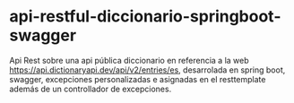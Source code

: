 # api-restful-diccionario-springboot-swagger

Api Rest sobre una api pública diccionario en referencia a la web https://api.dictionaryapi.dev/api/v2/entries/es, desarrolada en spring boot, swagger, excepciones personalizadas e asignadas en el resttemplate además de un controllador de excepciones.
